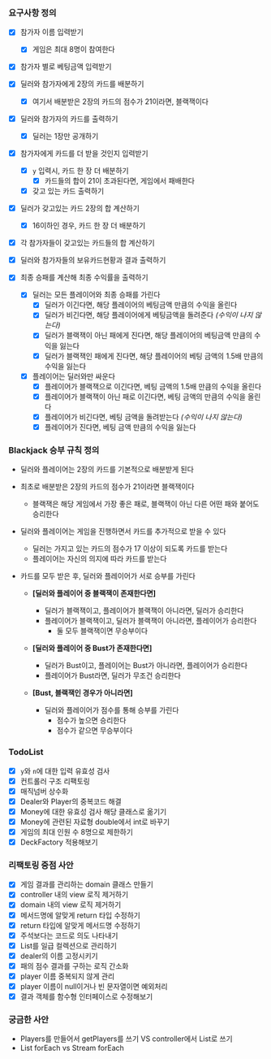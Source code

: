 ### 요구사항 정의
- [x] 참가자 이름 입력받기
    - [x] 게임은 최대 8명이 참여한다

- [x] 참가자 별로 베팅금액 입력받기

- [x] 딜러와 참가자에게 2장의 카드를 배분하기
    - [x] 여기서 배분받은 2장의 카드의 점수가 21이라면, 블랙잭이다

- [x] 딜러와 참가자의 카드를 출력하기
    - [x] 딜러는 1장만 공개하기

- [x] 참가자에게 카드를 더 받을 것인지 입력받기
    - [x] `y` 입력시, 카드 한 장 더 배분하기
        - [x] 카드들의 합이 21이 초과된다면, 게임에서 패배한다
    - [x] 갖고 있는 카드 출력하기

- [x] 딜러가 갖고있는 카드 2장의 합 계산하기
    - [x] 16이하인 경우, 카드 한 장 더 배분하기

- [x] 각 참가자들이 갖고있는 카드들의 합 계산하기

- [x] 딜러와 참가자들의 보유카드현황과 결과 출력하기

- [x] 최종 승패를 계산해 최종 수익률을 출력하기
    - [x] 딜러는 모든 플레이어와 최종 승패를 가린다
        - [x] 딜러가 이긴다면, 해당 플레이어의 베팅금액 만큼의 수익을 올린다
        - [x] 딜러가 비긴다면, 해당 플레이어에게 베팅금액을 돌려준다 *(수익이 나지 않는다)*
        - [x] 딜러가 블랙잭이 아닌 패에게 진다면, 해당 플레이어의 베팅금액 만큼의 수익을 잃는다
        - [x] 딜러가 블랙잭인 패에게 진다면, 해당 플레이어의 베팅 금액의 1.5배 만큼의 수익을 잃는다
    
    - [x] 플레이어는 딜러와만 싸운다
        - [x] 플레이어가 블랙잭으로 이긴다면, 베팅 금액의 1.5배 만큼의 수익을 올린다
        - [x] 플레이어가 블랙잭이 아닌 패로 이긴다면, 베팅 금액의 만큼의 수익을 올린다
        - [x] 플레이어가 비긴다면, 베팅 금액을 돌려받는다 *(수익이 나지 않는다)*
        - [x] 플레이어가 진다면, 베팅 금액 만큼의 수익을 잃는다

### Blackjack 승부 규칙 정의
- 딜러와 플레이어는 2장의 카드를 기본적으로 배분받게 된다

- 최초로 배분받은 2장의 카드의 점수가 21이라면 블랙잭이다
    - 블랙잭은 해당 게임에서 가장 좋은 패로, 블랙잭이 아닌 다른 어떤 패와 붙어도 승리한다

- 딜러와 플레이어는 게임을 진행하면서 카드를 추가적으로 받을 수 있다
    - 딜러는 가지고 있는 카드의 점수가 17 이상이 되도록 카드를 받는다
    - 플레이어는 자신의 의지에 따라 카드를 받는다

- 카드를 모두 받은 후, 딜러와 플레이어가 서로 승부를 가린다
    - __[딜러와 플레이어 중 블랙잭이 존재한다면]__
        - 딜러가 블랙잭이고, 플레이어가 블랙잭이 아니라면, 딜러가 승리한다 
        - 플레이어가 블랙잭이고, 딜러가 블랙잭이 아니라면, 플레이어가 승리한다 
            - 둘 모두 블랙잭이면 무승부이다    
            
    - __[딜러와 플레이어 중 Bust가 존재한다면]__
        - 딜러가 Bust이고, 플레이어는 Bust가 아니라면, 플레이어가 승리한다
        - 플레이어가 Bust라면, 딜러가 무조건 승리한다
    
    - __[Bust, 블랙잭인 경우가 아니라면]__
        - 딜러와 플레이어가 점수를 통해 승부를 가린다
            - 점수가 높으면 승리한다
            - 점수가 같으면 무승부이다

### TodoList
- [x] `y`와 `n`에 대한 입력 유효성 검사
- [x] 컨트롤러 구조 리팩토링
- [x] 매직넘버 상수화
- [x] Dealer와 Player의 중복코드 해결
- [x] Money에 대한 유효성 검사 해당 클래스로 옮기기
- [x] Money에 관련된 자료형 double에서 int로 바꾸기
- [x] 게임의 최대 인원 수 8명으로 제한하기
- [x] DeckFactory 적용해보기

### 리팩토링 중점 사안
- [x] 게임 결과를 관리하는 domain 클래스 만들기
- [x] controller 내의 view 로직 제거하기
- [x] domain 내의 view 로직 제거하기
- [x] 메서드명에 알맞게 return 타입 수정하기
- [x] return 타입에 알맞게 메서드명 수정하기
- [x] 주석보다는 코드로 의도 나타내기
- [x] List<Card>를 일급 컬렉션으로 관리하기
- [x] dealer의 이름 고정시키기
- [x] 패의 점수 결과를 구하는 로직 간소화
- [x] player 이름 중복되지 않게 관리
- [x] player 이름이 null이거나 빈 문자열이면 예외처리
- [x] 결과 객체를 함수형 인터페이스로 수정해보기

### 궁금한 사안
- Players를 만들어서 getPlayers를 쓰기 VS controller에서 List<Player>로 쓰기
- List forEach vs Stream forEach